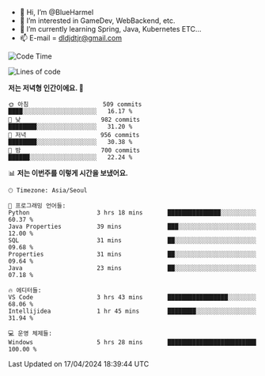 - 👋 Hi, I’m @BlueHarmel
- 👀 I’m interested in GameDev, WebBackend, etc.
- 🌱 I’m currently learning Spring, Java, Kubernetes ETC...
- 📫 E-mail = dldjdtjr@gmail.com
  <!--START_SECTION:waka-->
![Code Time](http://img.shields.io/badge/Code%20Time-562%20hrs%2018%20mins-blue)

![Lines of code](https://img.shields.io/badge/%EC%A0%80%EB%8A%94%20%EC%97%AC%ED%83%9C%EA%B9%8C%EC%A7%80%20-44.9%20million%20%EC%A4%84%EC%9D%98%20%EC%BD%94%EB%93%9C%EB%A5%BC%20%EC%9E%91%EC%84%B1%ED%96%88%EC%96%B4%EC%9A%94.-blue)

**저는 저녁형 인간이에요. 🦉** 

```text
🌞 아침                     509 commits         ████░░░░░░░░░░░░░░░░░░░░░   16.17 % 
🌆 낮　                     982 commits         ████████░░░░░░░░░░░░░░░░░   31.20 % 
🌃 저녁                     956 commits         ████████░░░░░░░░░░░░░░░░░   30.38 % 
🌙 밤　                     700 commits         ██████░░░░░░░░░░░░░░░░░░░   22.24 % 
```


📊 **저는 이번주를 이렇게 시간을 보냈어요.** 

```text
🕑︎ Timezone: Asia/Seoul

💬 프로그래밍 언어들: 
Python                   3 hrs 18 mins       ███████████████░░░░░░░░░░   60.37 % 
Java Properties          39 mins             ███░░░░░░░░░░░░░░░░░░░░░░   12.00 % 
SQL                      31 mins             ██░░░░░░░░░░░░░░░░░░░░░░░   09.68 % 
Properties               31 mins             ██░░░░░░░░░░░░░░░░░░░░░░░   09.64 % 
Java                     23 mins             ██░░░░░░░░░░░░░░░░░░░░░░░   07.18 % 

🔥 에디터들: 
VS Code                  3 hrs 43 mins       █████████████████░░░░░░░░   68.06 % 
Intellijidea             1 hr 45 mins        ████████░░░░░░░░░░░░░░░░░   31.94 % 

💻 운영 체제들: 
Windows                  5 hrs 28 mins       █████████████████████████   100.00 % 
```


 Last Updated on 17/04/2024 18:39:44 UTC
<!--END_SECTION:waka-->
<!---
BlueHarmel/BlueHarmel is a ✨ special ✨ repository because its `README.md` (this file) appears on your GitHub profile.
You can click the Preview link to take a look at your changes.
--->

